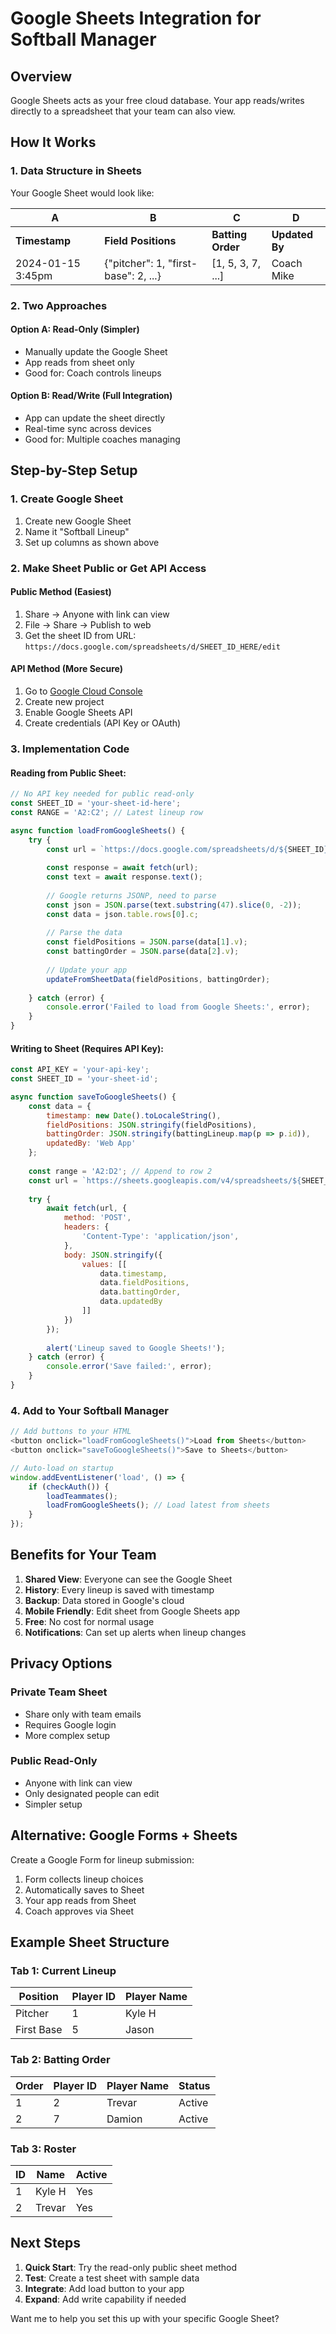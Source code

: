 # Google Sheets Integration for Softball Manager

## Overview
Google Sheets acts as your free cloud database. Your app reads/writes directly to a spreadsheet that your team can also view.

## How It Works

### 1. **Data Structure in Sheets**
Your Google Sheet would look like:

| A | B | C | D |
|---|---|---|---|
| **Timestamp** | **Field Positions** | **Batting Order** | **Updated By** |
| 2024-01-15 3:45pm | {"pitcher": 1, "first-base": 2, ...} | [1, 5, 3, 7, ...] | Coach Mike |

### 2. **Two Approaches**

#### **Option A: Read-Only (Simpler)**
- Manually update the Google Sheet
- App reads from sheet only
- Good for: Coach controls lineups

#### **Option B: Read/Write (Full Integration)**
- App can update the sheet directly
- Real-time sync across devices
- Good for: Multiple coaches managing

## Step-by-Step Setup

### 1. **Create Google Sheet**
1. Create new Google Sheet
2. Name it "Softball Lineup"
3. Set up columns as shown above

### 2. **Make Sheet Public or Get API Access**

#### **Public Method (Easiest)**
1. Share → Anyone with link can view
2. File → Share → Publish to web
3. Get the sheet ID from URL:
   `https://docs.google.com/spreadsheets/d/SHEET_ID_HERE/edit`

#### **API Method (More Secure)**
1. Go to [Google Cloud Console](https://console.cloud.google.com)
2. Create new project
3. Enable Google Sheets API
4. Create credentials (API Key or OAuth)

### 3. **Implementation Code**

#### **Reading from Public Sheet:**
```javascript
// No API key needed for public read-only
const SHEET_ID = 'your-sheet-id-here';
const RANGE = 'A2:C2'; // Latest lineup row

async function loadFromGoogleSheets() {
    try {
        const url = `https://docs.google.com/spreadsheets/d/${SHEET_ID}/gviz/tq?tqx=out:json&range=${RANGE}`;
        
        const response = await fetch(url);
        const text = await response.text();
        
        // Google returns JSONP, need to parse
        const json = JSON.parse(text.substring(47).slice(0, -2));
        const data = json.table.rows[0].c;
        
        // Parse the data
        const fieldPositions = JSON.parse(data[1].v);
        const battingOrder = JSON.parse(data[2].v);
        
        // Update your app
        updateFromSheetData(fieldPositions, battingOrder);
        
    } catch (error) {
        console.error('Failed to load from Google Sheets:', error);
    }
}
```

#### **Writing to Sheet (Requires API Key):**
```javascript
const API_KEY = 'your-api-key';
const SHEET_ID = 'your-sheet-id';

async function saveToGoogleSheets() {
    const data = {
        timestamp: new Date().toLocaleString(),
        fieldPositions: JSON.stringify(fieldPositions),
        battingOrder: JSON.stringify(battingLineup.map(p => p.id)),
        updatedBy: 'Web App'
    };
    
    const range = 'A2:D2'; // Append to row 2
    const url = `https://sheets.googleapis.com/v4/spreadsheets/${SHEET_ID}/values/${range}:append?valueInputOption=USER_ENTERED&key=${API_KEY}`;
    
    try {
        await fetch(url, {
            method: 'POST',
            headers: {
                'Content-Type': 'application/json',
            },
            body: JSON.stringify({
                values: [[
                    data.timestamp,
                    data.fieldPositions,
                    data.battingOrder,
                    data.updatedBy
                ]]
            })
        });
        
        alert('Lineup saved to Google Sheets!');
    } catch (error) {
        console.error('Save failed:', error);
    }
}
```

### 4. **Add to Your Softball Manager**

```javascript
// Add buttons to your HTML
<button onclick="loadFromGoogleSheets()">Load from Sheets</button>
<button onclick="saveToGoogleSheets()">Save to Sheets</button>

// Auto-load on startup
window.addEventListener('load', () => {
    if (checkAuth()) {
        loadTeammates();
        loadFromGoogleSheets(); // Load latest from sheets
    }
});
```

## Benefits for Your Team

1. **Shared View**: Everyone can see the Google Sheet
2. **History**: Every lineup is saved with timestamp
3. **Backup**: Data stored in Google's cloud
4. **Mobile Friendly**: Edit sheet from Google Sheets app
5. **Free**: No cost for normal usage
6. **Notifications**: Can set up alerts when lineup changes

## Privacy Options

### **Private Team Sheet**
- Share only with team emails
- Requires Google login
- More complex setup

### **Public Read-Only**
- Anyone with link can view
- Only designated people can edit
- Simpler setup

## Alternative: Google Forms + Sheets

Create a Google Form for lineup submission:
1. Form collects lineup choices
2. Automatically saves to Sheet
3. Your app reads from Sheet
4. Coach approves via Sheet

## Example Sheet Structure

### Tab 1: Current Lineup
| Position | Player ID | Player Name |
|----------|-----------|-------------|
| Pitcher | 1 | Kyle H |
| First Base | 5 | Jason |

### Tab 2: Batting Order
| Order | Player ID | Player Name | Status |
|-------|-----------|-------------|---------|
| 1 | 2 | Trevar | Active |
| 2 | 7 | Damion | Active |

### Tab 3: Roster
| ID | Name | Active |
|----|------|---------|
| 1 | Kyle H | Yes |
| 2 | Trevar | Yes |

## Next Steps

1. **Quick Start**: Try the read-only public sheet method
2. **Test**: Create a test sheet with sample data
3. **Integrate**: Add load button to your app
4. **Expand**: Add write capability if needed

Want me to help you set this up with your specific Google Sheet?